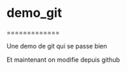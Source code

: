 # demo_git
=============

Une demo de git qui se passe bien

Et maintenant on modifie depuis github
